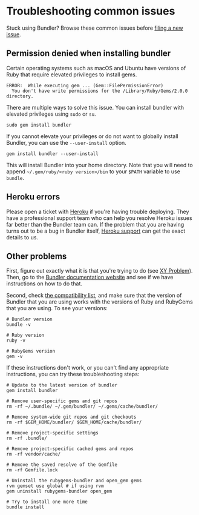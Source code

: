 # Troubleshooting common issues

Stuck using Bundler? Browse these common issues before [filing a new issue](https://github.com/rubygems/rubygems/issues/new?labels=Bundler&template=bundler-related-issue.md).

## Permission denied when installing bundler

Certain operating systems such as macOS and Ubuntu have versions of Ruby that require elevated privileges to install gems.

    ERROR:  While executing gem ... (Gem::FilePermissionError)
      You don't have write permissions for the /Library/Ruby/Gems/2.0.0 directory.

There are multiple ways to solve this issue. You can install bundler with elevated privileges using `sudo` or `su`.

    sudo gem install bundler

If you cannot elevate your privileges or do not want to globally install Bundler, you can use the `--user-install` option.

    gem install bundler --user-install

This will install Bundler into your home directory. Note that you will need to append `~/.gem/ruby/<ruby version>/bin` to your `$PATH` variable to use `bundle`.

## Heroku errors

Please open a ticket with [Heroku](https://www.heroku.com) if you're having trouble deploying. They have a professional support team who can help you resolve Heroku issues far better than the Bundler team can. If the problem that you are having turns out to be a bug in Bundler itself, [Heroku support](https://www.heroku.com/support) can get the exact details to us.

## Other problems

First, figure out exactly what it is that you're trying to do (see [XY Problem](http://xyproblem.info/)). Then, go to the [Bundler documentation website](https://bundler.io) and see if we have instructions on how to do that.

Second, check [the compatibility
list](https://bundler.io/compatibility.html), and make sure that the version of Bundler that you are using works with the versions of Ruby and RubyGems that you are using. To see your versions:

    # Bundler version
    bundle -v

    # Ruby version
    ruby -v

    # RubyGems version
    gem -v

If these instructions don't work, or you can't find any appropriate instructions, you can try these troubleshooting steps:

    # Update to the latest version of bundler
    gem install bundler

    # Remove user-specific gems and git repos
    rm -rf ~/.bundle/ ~/.gem/bundler/ ~/.gems/cache/bundler/

    # Remove system-wide git repos and git checkouts
    rm -rf $GEM_HOME/bundler/ $GEM_HOME/cache/bundler/

    # Remove project-specific settings
    rm -rf .bundle/

    # Remove project-specific cached gems and repos
    rm -rf vendor/cache/

    # Remove the saved resolve of the Gemfile
    rm -rf Gemfile.lock

    # Uninstall the rubygems-bundler and open_gem gems
    rvm gemset use global # if using rvm
    gem uninstall rubygems-bundler open_gem

    # Try to install one more time
    bundle install
